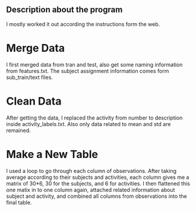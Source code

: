 ## Description about the program
I mostly worked it out according the instructions form the web.
# Merge Data
I first merged data from tran and test, also get some naming information from features.txt.
The subject assignment information comes form sub_train/text files.
# Clean Data
After getting the data, I replaced the activity from number to description inside activity_labels.txt.
Also only data related to mean and std are remained.
# Make a New Table
I used a loop to go through each column of observations.
After taking average according to their subjects and activities, each column gives me a matrix of 30*6, 30 for the subjects, and 6 for activities.
I then flattened this one matix in to one column again, attached related information about subject and activity, and combined all columns from observations into the final table.

